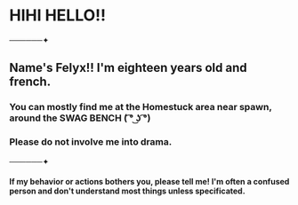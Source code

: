 # HIHI HELLO!!
──────✦
## **Name's Felyx!! I'm eighteen years old and french.**
### You can mostly find me at the Homestuck area near spawn, around the SWAG BENCH ( ͡° ͜ʖ ͡°)
### Please do not involve me into drama.
──────✦
#### If my  behavior or actions bothers you, please tell me! I'm often a confused person and don't understand most things unless specificated.
